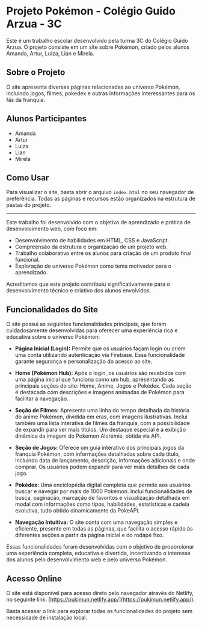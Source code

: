 # Projeto Pokémon - Colégio Guido Arzua - 3C

Este é um trabalho escolar desenvolvido pela turma 3C do Colégio Guido Arzua. O projeto consiste em um site sobre Pokémon, criado pelos alunos Amanda, Artur, Luiza, Lian e Mirela.

## Sobre o Projeto

O site apresenta diversas páginas relacionadas ao universo Pokémon, incluindo jogos, filmes, pokedex e outras informações interessantes para os fãs da franquia.

## Alunos Participantes

- Amanda  
- Artur  
- Luiza  
- Lian  
- Mirela  

## Como Usar

Para visualizar o site, basta abrir o arquivo `index.html` no seu navegador de preferência. Todas as páginas e recursos estão organizados na estrutura de pastas do projeto.

---

Este trabalho foi desenvolvido com o objetivo de aprendizado e prática de desenvolvimento web, com foco em:

- Desenvolvimento de habilidades em HTML, CSS e JavaScript.
- Compreensão da estrutura e organização de um projeto web.
- Trabalho colaborativo entre os alunos para criação de um produto final funcional.
- Exploração do universo Pokémon como tema motivador para o aprendizado.

Acreditamos que este projeto contribuiu significativamente para o desenvolvimento técnico e criativo dos alunos envolvidos.

## Funcionalidades do Site

O site possui as seguintes funcionalidades principais, que foram cuidadosamente desenvolvidas para oferecer uma experiência rica e educativa sobre o universo Pokémon:

- **Página Inicial (Login):** Permite que os usuários façam login ou criem uma conta utilizando autenticação via Firebase. Essa funcionalidade garante segurança e personalização do acesso ao site.

- **Home (Pokémon Hub):** Após o login, os usuários são recebidos com uma página inicial que funciona como um hub, apresentando as principais seções do site: Home, Anime, Jogos e Pokédex. Cada seção é destacada com descrições e imagens animadas de Pokémon para facilitar a navegação.

- **Seção de Filmes:** Apresenta uma linha do tempo detalhada da história do anime Pokémon, dividida em eras, com imagens ilustrativas. Inclui também uma lista interativa de filmes da franquia, com a possibilidade de expandir para ver mais títulos. Um destaque especial é a exibição dinâmica da imagem do Pokémon Alcremie, obtida via API.

- **Seção de Jogos:** Oferece um guia interativo dos principais jogos da franquia Pokémon, com informações detalhadas sobre cada título, incluindo data de lançamento, descrição, informações adicionais e onde comprar. Os usuários podem expandir para ver mais detalhes de cada jogo.

- **Pokédex:** Uma enciclopédia digital completa que permite aos usuários buscar e navegar por mais de 1000 Pokémon. Inclui funcionalidades de busca, paginação, marcação de favoritos e visualização detalhada em modal com informações como tipos, habilidades, estatísticas e cadeia evolutiva, tudo obtido dinamicamente da PokeAPI.

- **Navegação Intuitiva:** O site conta com uma navegação simples e eficiente, presente em todas as páginas, que facilita o acesso rápido às diferentes seções a partir da página inicial e do rodapé fixo.

Essas funcionalidades foram desenvolvidas com o objetivo de proporcionar uma experiência completa, educativa e divertida, incentivando o interesse dos alunos pelo desenvolvimento web e pelo universo Pokémon.

## Acesso Online

O site está disponível para acesso direto pelo navegador através do Netlify, no seguinte link: [https://pukimun.netlify.app/](https://pukimun.netlify.app/). 

Basta acessar o link para explorar todas as funcionalidades do projeto sem necessidade de instalação local.
